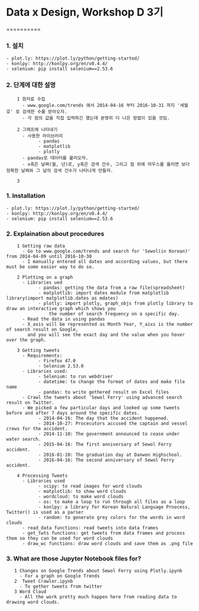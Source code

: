 # Data x Design, Workshop D 3기
==========

### 1. 설치
    - plot.ly: https://plot.ly/python/getting-started/
    - konlpy: http://konlpy.org/en/v0.4.4/
    - selenium: pip install selenium==2.53.6

### 2. 단계에 대한 설명
        1 원자료 수집
          - www.google.com/trends 에서 2014-04-16 부터 2016-10-31 까지 '세월호' 로 검색한 수를 받아오자.
          - 각 점의 값을 직접 입력하긴 했는데 분명히 더 나은 방법이 있을 것임.
        
        2 그래프에 나타내기
          - 사용한 라이브러리
                - pandas
                - matplotlib
                - plotly
          - pandas로 데이터를 불러오자.
          - x축은 날짜(월, 년)로, y축은 검색 건수, 그리고 점 위에 마우스를 올리면 보다 정확한 날짜와 그 날의 검색 건수가 나타나게 만들자.
        
        3 

### 1. Installation
    - plot.ly: https://plot.ly/python/getting-started/
    - konlpy: http://konlpy.org/en/v0.4.4/
    - selenium: pip install selenium==2.53.6
    
### 2. Explaination about procedures
        1 Getting raw data
          - Go to www.google.com/trends and search for 'Sewol(in Korean)' from 2014-04-09 until 2016-10-30
          - I manually entered all dates and according values, but there must be some easier way to do so.
                  
        2 Plotting on a graph
          - Libraries ued
                - pandas: getting the data from a raw file(spreadsheet)
                - matplotlib: import dates module from matplotlib library(import matplotlib.dates as mdates)
                - plotly: import plotly, graph_objs from plotly library to draw an interactive graph which shows you 
                    the number of search frequency on a specific day. 
          - Read the data in using pandas
          - X_axis will be represented as Month Year, Y_aixs is the number of search result on Google,
            and you will see the exact day and the value when you hover over the graph.
          
        3 Getting tweets
          - Requirements:
                - Firefox 47.0
                - Selenium 2.53.0
          - Libraries used:
                - Selenium: to run webdriver
                - datetime: to change the format of dates and make file name
                - pandas: to write gethered result on Excel files
          - Crawl the tweets about 'Sewol Ferry' using advanced search result on Twitter.
          - We picked a few particular days and looked up some tweets before and after 7 days around the specific dates.
                - 2014-04-16: The day that the accident happened.
                - 2014-10-27: Procecutors accused the captain and vessel crews for the accident.
                - 2014-11-10: The government announced to cease under water search.
                - 2015-04-16: The first anniversary of Sewol Ferry accident.
                - 2016-01-10: The graduation day at Danwon Highschool.
                - 2016-04-16: The second anniversary of Sewol Ferry accident.
        
        4 Processing Tweets
          - Libraries used
                - scipy: to read images for word clouds
                - matplotlib: to show word clouds
                - wordcloud: to make word clouds
                - os: to make a loop to run through all files as a loop
                - konlpy: a library for Korean Natural Language Proocess, Twitter() is used as a parser
                - random: to generate grey colors for the words in word clouds
          - read_data functions: read tweets into data frames
          - get_twts functions: get tweets from data frames and process them so they can be used for word clouds
          - draw_wc functions: draw word clouds and save them as .png file

### 3. What are those Jupyter Notebook files for?

       1 Changes on Google Trends about Sewol Ferry using Plotly.ipynb
         - For a graph on Google Trends
       2  Tweet Crawler.ipynb
         - To gether tweets from twitter
       3 Word Cloud 
         - All the work pretty much happen here from reading data to drawing word clouds.
 
